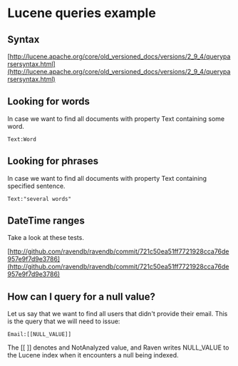 # Lucene queries example

## Syntax

[http://lucene.apache.org/core/old_versioned_docs/versions/2_9_4/queryparsersyntax.html](http://lucene.apache.org/core/old_versioned_docs/versions/2_9_4/queryparsersyntax.html)

## Looking for words

In case we want to find all documents with property Text containing some word.

`
    Text:Word
`

## Looking for phrases

In case we want to find all documents with property Text containing specified sentence.

`
    Text:"several words"
`

## DateTime ranges

Take a look at these tests.

[http://github.com/ravendb/ravendb/commit/721c50ea51ff7721928cca76de957e9f7d9e3786](http://github.com/ravendb/ravendb/commit/721c50ea51ff7721928cca76de957e9f7d9e3786)

## How can I query for a null value?

Let us say that we want to find all users that didn't provide their email. This is the query that we will need to issue:

`
    Email:[[NULL_VALUE]]
`

The [[ ]] denotes and NotAnalyzed value, and Raven writes NULL_VALUE to the Lucene index when it encounters a null being indexed.

